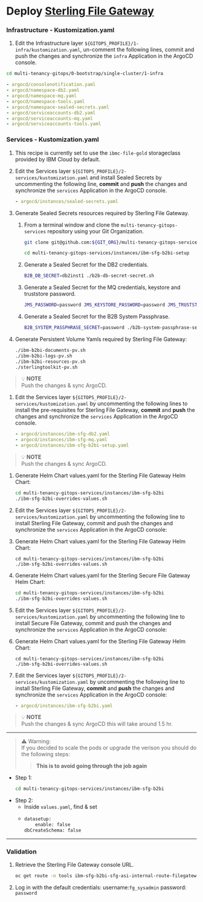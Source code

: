 # Deploy [Sterling File Gateway](https://www.ibm.com/supply-chain/collaboration?utm_content=SRCWW&p1=Search&p4=43700068006590527&p5=p&gclid=CjwKCAiAjoeRBhAJEiwAYY3nDKkx-iT7gk0IHoCYzWN97TVVeQu_mOixEk4no6pi3I_MxnSH8GwSrhoCo8EQAvD_BwE&gclsrc=aw.ds)


### Infrastructure - Kustomization.yaml
1. Edit the Infrastructure layer `${GITOPS_PROFILE}/1-infra/kustomization.yaml`, un-comment the following lines, commit and push the changes and synchronize the `infra` Application in the ArgoCD console.

```bash        
cd multi-tenancy-gitops/0-bootstrap/single-cluster/1-infra
```

```yaml
- argocd/consolenotification.yaml
- argocd/namespace-db2.yaml
- argocd/namespace-mq.yaml
- argocd/namespace-tools.yaml
- argocd/namespace-sealed-secrets.yaml
- argocd/serviceaccounts-db2.yaml
- argocd/serviceaccounts-mq.yaml
- argocd/serviceaccounts-tools.yaml
```

### Services - Kustomization.yaml
1. This recipe is currently set to use the `ibmc-file-gold` storageclass provided by IBM Cloud by default.
1. Edit the Services layer `${GITOPS_PROFILE}/2-services/kustomization.yaml` and install Sealed Secrets by uncommenting the following line, **commit** and **push** the changes and synchronize the `services` Application in the ArgoCD console.
    ```yaml
    - argocd/instances/sealed-secrets.yaml
    ```
1. Generate Sealed Secrets resources required by Sterling File Gateway.

    1. From a terminal window and clone the `multi-tenancy-gitops-services` repository using your Git Organization.
        
        ```bash
        git clone git@github.com:${GIT_ORG}/multi-tenancy-gitops-services.git
        ```
        ```bash
        cd multi-tenancy-gitops-services/instances/ibm-sfg-b2bi-setup
        ```
    1. Generate a Sealed Secret for the DB2 credentials.
        ```bash
        B2B_DB_SECRET=db2inst1 ./b2b-db-secret-secret.sh
        ```
    1. Generate a Sealed Secret for the MQ credentials, keystore and truststore password.
        ```bash
        JMS_PASSWORD=password JMS_KEYSTORE_PASSWORD=password JMS_TRUSTSTORE_PASSWORD=password ./b2b-jms-secret.sh
        ```
    1. Generate a Sealed Secret for the B2B System Passphrase.
        ```bash
        B2B_SYSTEM_PASSPHRASE_SECRET=password ./b2b-system-passphrase-secret.sh
        ```

1. Generate Persistent Volume Yamls required by Sterling File Gateway:
    ```bash
    ./ibm-b2bi-documents-pv.sh
    ./ibm-b2bi-logs-pv.sh
    ./ibm-b2bi-resources-pv.sh
    ./sterlingtoolkit-pv.sh
    ```

>  💡 **NOTE**  
> Push the changes & sync ArgoCD.


1. Edit the Services layer `${GITOPS_PROFILE}/2-services/kustomization.yaml` by uncommenting the following lines to install the pre-requisites for Sterling File Gateway, **commit** and **push** the changes and synchronize the `services` Application in the ArgoCD console.
    ```yaml
    - argocd/instances/ibm-sfg-db2.yaml
    - argocd/instances/ibm-sfg-mq.yaml
    - argocd/instances/ibm-sfg-b2bi-setup.yaml
    ```

>  💡 **NOTE**  
> Push the changes & sync ArgoCD. 

1. Generate Helm Chart values.yaml for the Sterling File Gateway Helm Chart:
    
    ```bash
    cd multi-tenancy-gitops-services/instances/ibm-sfg-b2bi
    ./ibm-sfg-b2bi-overrides-values.sh
    ```

1. Edit the Services layer `${GITOPS_PROFILE}/2-services/kustomization.yaml` by uncommenting the following line to install Sterling File Gateway, commit and push the changes and synchronize the `services` Application in the ArgoCD console:
   
1. Generate Helm Chart values.yaml for the Sterling File Gateway Helm Chart:
    ```
    cd multi-tenancy-gitops-services/instances/ibm-sfg-b2bi
    ./ibm-sfg-b2bi-overrides-values.sh
    ```

1. Generate Helm Chart values.yaml for the Sterling Secure File Gateway Helm Chart:
    
    ```bash
    cd multi-tenancy-gitops-services/instances/ibm-sfg-b2bi
    ./ibm-sfg-b2bi-overrides-values.sh
    ```

1. Edit the Services layer `${GITOPS_PROFILE}/2-services/kustomization.yaml` by uncommenting the following line to install Secure File Gateway, commit and push the changes and synchronize the `services` Application in the ArgoCD console:
   
1. Generate Helm Chart values.yaml for the Sterling File Gateway Helm Chart:
    ```
    cd multi-tenancy-gitops-services/instances/ibm-sfg-b2bi
    ./ibm-sfg-b2bi-overrides-values.sh
    ```

1. Edit the Services layer `${GITOPS_PROFILE}/2-services/kustomization.yaml` by uncommenting the following line to install Sterling File Gateway, **commit** and **push** the changes and synchronize the `services` Application in the ArgoCD console:

    ```yaml
    - argocd/instances/ibm-sfg-b2bi.yaml
    ```

>  💡 **NOTE**  
> Push the changes & sync ArgoCD this will take around 1.5 hr.
---
> **⚠️** Warning:  
> If you decided to scale the pods or upgrade the verison you should do the following steps:
>> **This is to avoid going through the job again**

- Step 1:
    ```bash
    cd multi-tenancy-gitops-services/instances/ibm-sfg-b2bi
    ```
- Step 2:
  - Inside `values.yaml`, find & set 
  - ```bash
    datasetup:
        enable: false
    dbCreateSchema: false
    ```
___

### Validation

1.  Retrieve the Sterling File Gateway console URL.

    ```bash
    oc get route -n tools ibm-sfg-b2bi-sfg-asi-internal-route-filegateway -o template --template='https://{{.spec.host}}'
    ```

2. Log in with the default credentials:  username:`fg_sysadmin` password: `password` 
